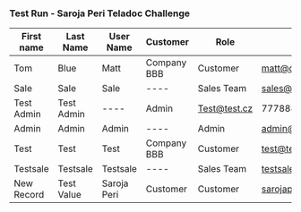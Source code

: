 ### Test Run - Saroja Peri Teladoc Challenge
|First name | Last Name | User Name | Customer | Role| Email | Cell Phone | Locked |
|---- | ---- | ---- | ----| ----| ----| ----| ----|
|Tom | Blue | Matt | Company BBB | Customer | matt@comp.com | 111222333 | Yes |
| Sale | Sale | Sale | ---- | Sales Team | sales@comp.com | 777111223 | No |
|Test Admin | Test Admin | ---- | Admin | Test@test.cz | 777888999 | No |
|Admin | Admin | Admin | ---- | Admin | admin@comp.com |777888999 | No|
| Test | Test | Test | Company BBB | Customer| test@test.cz | 789456123 | NO|
|Testsale | Testsale| Testsale | ---- | Sales Team | testsale@test.cz | 7894561233 | No| 👋
| New Record | Test Value | Saroja Peri |Customer| Customer | sarojaperi@test.com | 7771232123 | No | 


<!--
**saroja-peri-teladoc-challenge/saroja-peri-teladoc-challenge** is a ✨ _special_ ✨ repository because its `README.md` (this file) appears on your GitHub profile.


-->
